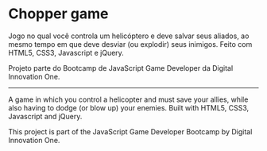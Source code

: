 # Chopper game

Jogo no qual você controla um helicóptero e deve salvar seus aliados, ao mesmo tempo em que deve desviar (ou explodir) seus inimigos. Feito com HTML5, CSS3, Javascript e jQuery.

Projeto parte do Bootcamp de JavaScript Game Developer da Digital Innovation One.

---------------------------------------------------------------------

A game in which you control a helicopter and must save your allies, while also having to dodge (or blow up) your enemies. Built with HTML5, CSS3, Javascript and jQuery.

This project is part of the JavaScript Game Developer Bootcamp by Digital Innovation One.

